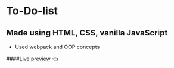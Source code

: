 # To-Do-list

## Made using HTML, CSS, vanilla JavaScript

- Used webpack and OOP concepts

####[Live preview](https://novachaos82.github.io/to-do-list/) 👈
